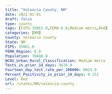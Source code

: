 ```yaml
---
title: "Valencia County, NM"
date: 2021-01-01
draft: false
type: county
tags: [FIPS:35061.0,FEMA:6.0,Medium metro,Red]
categories: [NM]
County: Valencia County
State: NM
FIPS: 35061.0
FEMA_Region: 6.0
Population: 76688.0
NCHS_Urban_Rural_Classification: Medium metro
Tests_in_prior_14_days: 4619.0
Fourteen_day_test_rate_per_100000: 6023.0
Percent_Positivity_in_prior_14_days: 0.151
Level: Red
url: /states/NM/valencia-county
---
```



